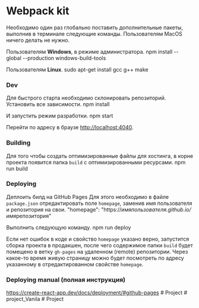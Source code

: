# Webpack kit

Необходимо один раз глобально поставить дополнительные пакеты, выполнив в
терминале следующие команды. Пользователям MacOS ничего делать не нужно.

Пользователям **Windows**, в режиме администратора. npm install --global
--production windows-build-tools

Пользователям **Linux**. sudo apt-get install gcc g++ make

### Dev

Для быстрого старта необходимо склонировать репозиторий. Установить все
зависимости. npm install

И запустить режим разработки. npm start

Перейти по адресу в браузе [http://localhost:4040](http://localhost:4040).

### Building

Для того чтобы создать оптимизированные файлы для хостинга, в корне проекта
появится папка `build` с оптимизированными ресурсами. npm run build

### Deploying

Деплоить билд на GitHub Pages Для этого необходимо в файле `package.json`
отредактировать поле `homepage`, заменив имя пользователя и репозитория на свои.
"homepage": "https://имя*пользователя.github.io/имя*репозитория"

Выполнить следующую команду. npm run deploy

Если нет ошибок в коде и свойство `homepage` указано верно, запустится сборка
проекта в продакшен, после чего содержимое папки `build` будет помещено в ветку
`gh-pages` на удаленном (remote) репозитории. Через какое-то время живую
страницу можно будет посмотреть по адресу указанному в отредактированном
свойстве `homepage`.

### Deploying manual (полная инструкция)

https://create-react-app.dev/docs/deployment/#github-pages
#   P r o j e c t  
 #   p r o j e c t _ V a n i l a  
 #   P r o j e c t  
 